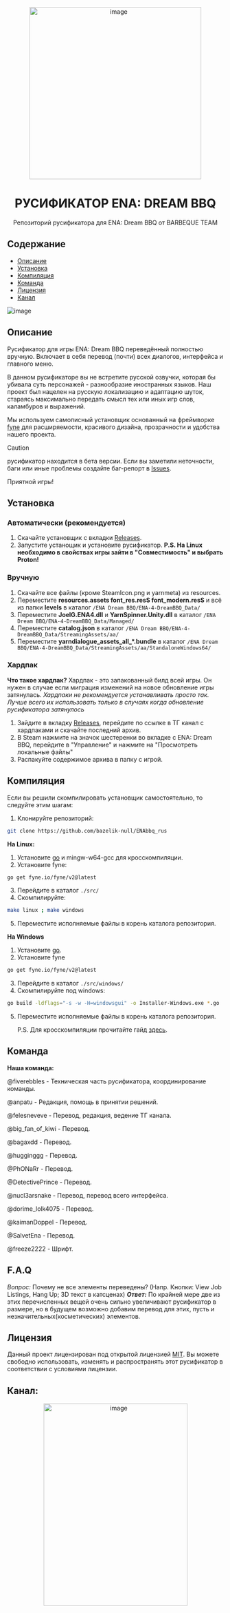 <div align="center">
<img src="https://github.com/user-attachments/assets/568d0943-f1b1-4daa-8aae-0f670cf9e4ea" alt="image" width="400" height="400" />
<h1>РУСИФИКАТОР ENA: DREAM BBQ</h1>
Репозиторий русификатора для ENA: Dream BBQ от BARBEQUE TEAM
</div>

## Содержание
- [Описание](#описание)
- [Установка](#установка)
- [Компиляция](#компиляция)
- [Команда](#команда)
- [Лицензия](#лицензия)
- [Канал](#канал)

![image](https://github.com/user-attachments/assets/4e7a5300-2045-4cfd-96b4-57cd4fb9a2ce)

## Описание
Русификатор для игры ENA: Dream BBQ переведённый полностью вручную. Включает в себя перевод (почти) всех диалогов, интерфейса и главного меню.

В данном русификаторе вы не встретите русской озвучки, которая бы убивала суть персонажей - разнообразие иностранных языков. Наш проект был нацелен на русскую локализацию и адаптацию шуток, стараясь максимально передать смысл тех или иных игр слов, каламбуров и выражений. 

Мы используем самописный установщик основанный на фреймворке [fyne](https://fyne.io/) для расширяемости, красивого дизайна, прозрачности и удобства нашего проекта.

>[!CAUTION]
>
>русификатор находится в бета версии. Если вы заметили неточности, баги или иные проблемы создайте баг-репорт в [Issues](https://github.com/bazelik-null/ENAbbq_rus/issues).

Приятной игры!

## Установка
### Автоматически (рекомендуется)
1. Скачайте установщик с вкладки [Releases](https://github.com/bazelik-null/ENAbbq_rus/releases/).
2. Запустите устанощик и установите русификатор.
   **P.S. На Linux необходимо в свойствах игры зайти в "Совместимость" и выбрать Proton!**

### Вручную
1. Скачайте все файлы (кроме SteamIcon.png и yarnmeta) из resources.
2. Переместите **resources.assets font_res.resS font_modern.resS** и всё из папки **levels** в каталог ```/ENA Dream BBQ/ENA-4-DreamBBQ_Data/```
3. Переместите **JoelG.ENA4.dll** и **YarnSpinner.Unity.dll** в каталог ```/ENA Dream BBQ/ENA-4-DreamBBQ_Data/Managed/```
4. Переместите **catalog.json** в каталог ```/ENA Dream BBQ/ENA-4-DreamBBQ_Data/StreamingAssets/aa/```
5. Переместите **yarndialogue_assets_all_*.bundle** в каталог ```/ENA Dream BBQ/ENA-4-DreamBBQ_Data/StreamingAssets/aa/StandaloneWindows64/```

### Хардпак
**Что такое хардпак?** Хардпак - это запакованный билд всей игры. Он нужен в случае если миграция изменений на новое обновление игры затянулась. *Хардпаки не рекомендуется устанавливать просто так. Лучше всего их использовать только в случаях когда обновление русификатора затянулось*
1. Зайдите в вкладку [Releases](https://github.com/bazelik-null/ENAbbq_rus/releases/), перейдите по ссылке в ТГ канал с хардпаками и скачайте последний архив.
2. В Steam нажмите на значок шестеренки во вкладке с ENA: Dream BBQ, перейдите в "Управление" и нажмите на "Просмотреть локальные файлы"
3. Распакуйте содержимое архива в папку с игрой.

## Компиляция
Если вы решили скомпилировать установщик самостоятельно, то следуйте этим шагам:
1. Клонируйте репозиторий:
```bash
git clone https://github.com/bazelik-null/ENAbbq_rus
```
**На Linux:**
  1. Установите [go](https://go.dev/) и mingw-w64-gcc для кросскомпиляции.
  2. Установите fyne:
  ```bash
  go get fyne.io/fyne/v2@latest
  ```
  3. Перейдите в каталог ``./src/``
  4. Скомпилируйте:
  ```bash
  make linux ; make windows
  ```
  5. Переместите исполняемые файлы в корень каталога репозитория.

**На Windows**
  1. Установите [go](https://go.dev/).
  2. Установите fyne
  ```bash
  go get fyne.io/fyne/v2@latest
  ```
  3. Перейдите в каталог ``./src/windows/``
  4. Скомпилируйте под windows:
  ```bash
  go build -ldflags="-s -w -H=windowsgui" -o Installer-Windows.exe *.go
  ```
  5. Переместите исполняемые файлы в корень каталога репозитория.

      P.S. Для кросскомпиляции прочитайте гайд [здесь](https://docs.fyne.io/started/cross-compiling).

## Команда
**Наша команда:**

@fiverebbles - Техническая часть русификатора, координирование команды.

@anpatu -  Редакция, помощь в принятии решений.

@felesneveve - Перевод, редакция, ведение ТГ канала.

@big_fan_of_kiwi - Перевод.

@bagaxdd - Перевод.

@hugginggg - Перевод.

@PhONaRr - Перевод.

@DetectivePrince - Перевод.

@nucl3arsnake - Перевод, перевод всего интерфейса.

@dorime_lolk4075 - Перевод.

@kaimanDoppel - Перевод.

@SalvetEna - Перевод.

@freeze2222 - Шрифт.

## F.A.Q
*Вопрос:* Почему не все элементы переведены? (Напр. Кнопки: View Job Listings, Hang Up; 3D текст в катсценах)
***Ответ:*** По крайней мере две из этих перечисленных вещей очень сильно увеличивают русификатор в размере, но в будущем возможно добавим перевод для этих, пусть и незначительных(косметических) элементов.

## Лицензия
Данный проект лицензирован под открытой лицензией [MIT](https://mit-license.org/). Вы можете свободно использовать, изменять и распространять этот русификатор в соответствии с условиями лицензии.

## Канал:
<div align="center">
<img src="https://github.com/user-attachments/assets/d5718154-17b2-49a8-98be-c71cc5d5cacd" alt="image" width="335" height="470" />
</div>
